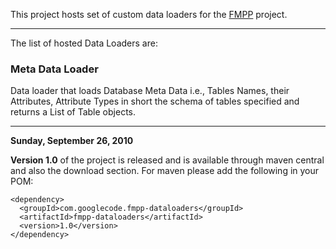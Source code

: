 This project hosts set of custom data loaders for the [FMPP](http://fmpp.sourceforge.net) project.


---


The list of hosted Data Loaders are:

### Meta Data Loader ###
Data loader that loads Database Meta Data i.e., Tables Names, their Attributes, Attribute Types in short the schema of tables specified and returns a List of Table objects.


---


**Sunday, September 26, 2010**

**Version 1.0** of the project is released and is available through maven central and also the download section. For maven please add the following in your POM:
```
<dependency>
  <groupId>com.googlecode.fmpp-dataloaders</groupId>
  <artifactId>fmpp-dataloaders</artifactId>
  <version>1.0</version>
</dependency>
```